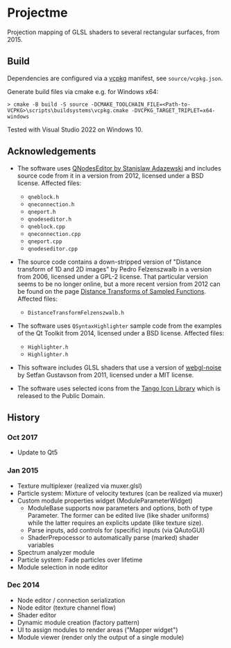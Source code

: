 # Projectme

Projection mapping of GLSL shaders to several rectangular surfaces, from 2015.

## Build

Dependencies are configured via a [vcpkg](https://vcpkg.io/) manifest, see `source/vcpkg.json`.

Generate build files via cmake e.g. for Windows x64:
```
> cmake -B build -S source -DCMAKE_TOOLCHAIN_FILE=<Path-to-VCPKG>\scripts\buildsystems\vcpkg.cmake -DVCPKG_TARGET_TRIPLET=x64-windows
```

Tested with Visual Studio 2022 on Windows 10.

## Acknowledgements

- The software uses [QNodesEditor by Stanislaw Adazewski](https://adared.ch/qnodeseditor-qt-nodesports-based-data-processing-flow-editor/)
  and includes source code from it in a version from 2012, licensed under a BSD license. Affected files:
    - `qneblock.h`
	- `qneconnection.h`
	- `qneport.h`
	- `qnodeseditor.h`
	- `qneblock.cpp`
	- `qneconnection.cpp`
	- `qneport.cpp`
	- `qnodeseditor.cpp`

- The source code contains a down-stripped version of "Distance transform of 1D and 2D images"
  by Pedro Felzenszwalb in a version from 2006, licensed under a GPL-2 license.
  That particular version seems to be no longer online, but a more recent version 
  from 2012 can be found on the page [Distance Transforms of Sampled Functions](https://cs.brown.edu/people/pfelzens/dt/index.html).
  Affected files:
    - `DistanceTransformFelzenszwalb.h`

- The software uses `QSyntaxHighlighter` sample code from the examples of the Qt Toolkit
  from 2014, licensed under a BSD license. Affected files:
    - `Highlighter.h`
    - `Highlighter.h`

- This software includes GLSL shaders that use a version of [webgl-noise](https://github.com/ashima/webgl-noise) 
  by Setfan Gustavson from 2011, licensed under a MIT license.

- The software uses selected icons from the [Tango Icon Library](http://tango.freedesktop.org/Tango_Icon_Library)
  which is released to the Public Domain. 

## History

### Oct 2017
* Update to Qt5

### Jan 2015
* Texture multiplexer (realized via muxer.glsl)
* Particle system: Mixture of velocity textures (can be realized via muxer)
* Custom module properties widget (ModuleParameterWidget)
	- ModuleBase supports now parameters and options, both of type Parameter.
	  The former can be edited live (like shader uniforms) while the latter 
	  requires an explicits update (like texture size).
	- Parse inputs, add controls for (specific) inputs (via QAutoGUI)
	- ShaderPrepocessor to automatically parse (marked) shader variables
* Spectrum analyzer module
* Particle system: Fade particles over lifetime
* Module selection in node editor

### Dec 2014
* Node editor / connection serialization
* Node editor (texture channel flow)
* Shader editor
* Dynamic module creation (factory pattern)
* UI to assign modules to render areas ("Mapper widget")
* Module viewer (render only the output of a single module)
